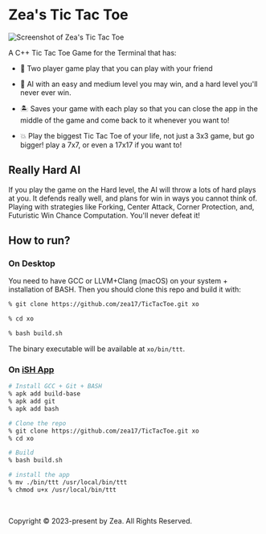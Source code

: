 # Zea's Tic Tac Toe

![Screenshot of Zea's Tic Tac Toe](https://github.com/zea17/dragon-bank/assets/93328643/7eced1bd-a69d-44c9-949b-e38f072a713e)

A C++ Tic Tac Toe Game for the Terminal that has:

- 🎎 Two player game play that you can play with your friend

- 🤖 AI with an easy and medium level you may win, and a hard level you'll never ever win.

- 🏝️ Saves your game with each play so that you can close the app in the middle of the game and come back to it whenever you want to!

- 💥 Play the biggest Tic Tac Toe of your life, not just a 3x3 game, but go bigger! play a 7x7, or even a 17x17 if you want to!

## Really Hard AI

If you play the game on the Hard level, the AI will throw a lots of hard plays at you. It defends really well, and plans for win in ways you cannot think of. Playing with strategies like Forking, Center Attack, Corner Protection, and, Futuristic Win Chance Computation. You'll never defeat it!


## How to run?

### On Desktop

You need to have GCC or LLVM+Clang (macOS) on your system + installation of BASH. Then you should clone this repo and build it with:

```bash
% git clone https://github.com/zea17/TicTacToe.git xo

% cd xo

% bash build.sh
```

The binary executable will be available at `xo/bin/ttt`.

### On [iSH App](https://ish.app)

```sh
# Install GCC + Git + BASH
% apk add build-base
% apk add git
% apk add bash

# Clone the repo
% git clone https://github.com/zea17/TicTacToe.git xo
% cd xo

# Build
% bash build.sh

# install the app
% mv ./bin/ttt /usr/local/bin/ttt
% chmod u+x /usr/local/bin/ttt
```

<br>

Copyright &copy; 2023-present by Zea. All Rights Reserved.